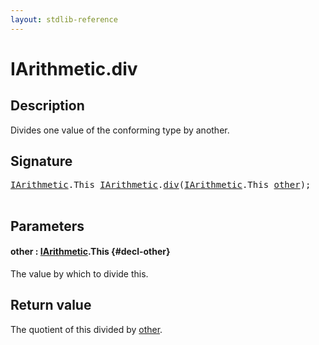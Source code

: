 ```yaml
---
layout: stdlib-reference
---
```


# IArithmetic\.div

## Description

Divides one value of the conforming type by another.



## Signature 

<pre>
<a href="/stdlib-reference/interfaces/iarithmetic-01/index" class="code_type">IArithmetic</a>.<span class="code_keyword">This</span> <a href="/stdlib-reference/interfaces/iarithmetic-01/index" class="code_type">IArithmetic</a>.<a href="/stdlib-reference/interfaces/iarithmetic-01/div">div</a>(<a href="/stdlib-reference/interfaces/iarithmetic-01/index" class="code_type">IArithmetic</a>.<span class="code_keyword">This</span> <a href="/stdlib-reference/interfaces/iarithmetic-01/div#decl-other" class="code_param">other</a>);

</pre>

## Parameters

#### other  : [IArithmetic](/stdlib-reference/interfaces/iarithmetic-01/index)\.This {#decl-other}
The value by which to divide <span class='code'>this</span>.


## Return value
The quotient of <span class='code'>this</span> divided by <span class='code'><a href="/stdlib-reference/interfaces/iarithmetic-01/div#decl-other" class="code_param">other</a></span>.


